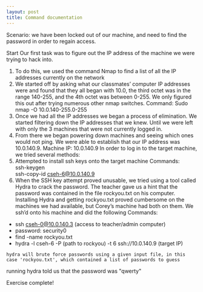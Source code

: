 ```yaml
---
layout: post
title: Command documentation
---
```


Scenario: we have been locked out of our machine, and need to find the password in order to regain access.

Start
Our first task was to figure out the IP address of the machine we were trying to hack into. 
1.  To do this, we used the command Nmap to find a list of all the IP addresses currently on the network
2. We started off by asking what our classmates’ computer IP addresses were and found that they all began with 10.0, the third octet was in the range 140-255, and the 4th octet was between 0-255. We only figured this out after trying numerous other nmap switches.
Command: Sudo nmap -O 10.0.140-255.0-255
3. Once we had all the IP addresses we began a process of elimination. We started filtering down the IP addresses that we knew. Until we were left with only the 3 machines that were not currently logged in. 
4. From there we began powering down machines and seeing which ones would not ping. We were able to establish that our IP address was 10.0.140.9.
Machine IP: 10.0.140.9
In order to log in to the target machine, we tried several methods:
1. Attempted to install ssh keys onto the target machine
Commands:  
ssh-keygen  
ssh-copy-id cseh-6@10.0.140.9  
2. When the SSH key attempt proved unusable, we tried using a tool called Hydra to crack the password. The teacher gave us a hint that the password was contained in the file rockyou.txt on his computer. Installing Hydra and getting rockyou.txt proved cumbersome on the machines we had available, but Corey’s machine had both on them. We ssh’d onto his machine and did the following
Commands:  
* ssh cseh-0@10.0.140.3 (access to teacher/admin computer)
* password: security0
* find -name rockyou.txt
* hydra -l cseh-6 -P (path to rockyou) -t 6 ssh://10.0.140.9 (target IP)
~~~~
hydra will brute force passwords using a given input file, in this case 'rockyou.txt', which contained a list of passwords to guess
~~~~
running hydra told us that the password was "qwerty"  
  
Exercise complete!
